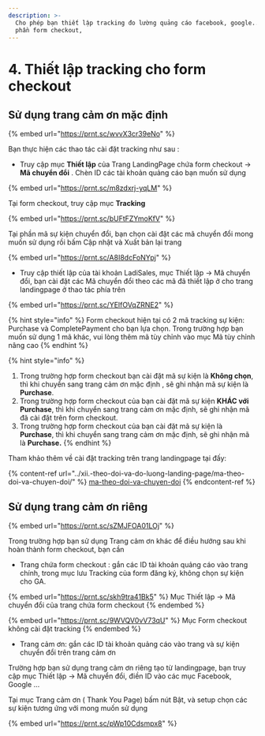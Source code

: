 ```yaml
---
description: >-
  Cho phép bạn thiết lập tracking đo lường quảng cáo facebook, google... cho
  phần form checkout,
---
```


# 4. Thiết lập tracking cho form checkout

## Sử dụng trang cảm ơn mặc định&#x20;

{% embed url="https://prnt.sc/wvvX3cr39eNo" %}

Bạn thực hiện các thao tác cài đặt tracking như sau :&#x20;

* Truy cập mục **Thiết lập** của Trang LandingPage chứa form checkout  -> **Mã chuyển đổi** . Chèn ID các tài khoản quảng cáo bạn muốn sử dụng&#x20;

{% embed url="https://prnt.sc/m8zdxrj-yqLM" %}

Tại form checkout, truy cập mục **Tracking**&#x20;

{% embed url="https://prnt.sc/bUFtFZYmoKfV" %}

Tại phần mã sự kiện chuyển đổi, bạn chọn cài đặt các mã chuyển đổi mong muốn sử dụng rồi bấm Cập nhật và Xuất bản lại trang&#x20;

{% embed url="https://prnt.sc/A8I8dcFoNYpj" %}

* Truy cập thiết lập của tài khoản LadiSales, mục  Thiết lập -> Mã chuyển đổi, bạn cài đặt các Mã chuyển đổi theo các mã đã thiết lập ở cho trang landingpage ở thao tác phía trên&#x20;

{% embed url="https://prnt.sc/YElfOVqZRNE2" %}



{% hint style="info" %}
Form checkout hiện tại có 2 mã tracking sự kiện: Purchase và CompletePayment cho bạn lựa chọn. Trong trường hợp bạn muốn sử dụng 1 mã khác, vui lòng thêm mã tùy chỉnh vào mục Mã tùy chỉnh nâng cao
{% endhint %}

{% hint style="info" %}
1. Trong trường hợp form checkout bạn cài đặt mã sự kiện là **Không chọn**, thì khi chuyển sang trang cảm ơn mặc định  , sẽ ghi nhận mã sự kiện là **Purchase**.
2. Trong trường hợp form checkout của bạn cài đặt mã sự kiện **KHÁC với Purchase**, thì khi chuyển sang trang cảm ơn mặc định, sẽ ghi nhận mã đã cài đặt trên form checkout.
3. Trong trường hợp form checkout của bạn cài đặt mã sự kiện là **Purchase**, thì khi chuyển sang trang cảm ơn mặc định, sẽ ghi nhận mã là **Purchase.**
{% endhint %}

Tham khảo thêm về cài đặt tracking trên trang landingpage tại đấy:

{% content-ref url="../xii.-theo-doi-va-do-luong-landing-page/ma-theo-doi-va-chuyen-doi/" %}
[ma-theo-doi-va-chuyen-doi](../xii.-theo-doi-va-do-luong-landing-page/ma-theo-doi-va-chuyen-doi/)
{% endcontent-ref %}

## Sử dụng trang cảm ơn riêng&#x20;

{% embed url="https://prnt.sc/sZMJFOA01LOj" %}

Trong trường hợp bạn sử dụng Trang cảm ơn khác để điều hướng sau khi hoàn thành form checkout, bạn cần

* Trang chứa form checkout : gắn các ID tài khoản quảng cáo vào trang chính, trong mục lưu Tracking của form đăng ký, không chọn sự kiện cho GA.

{% embed url="https://prnt.sc/skh9tra41Bk5" %}
Mục Thiết lập -> Mã chuyển đổi của trang chứa form checkout
{% endembed %}

{% embed url="https://prnt.sc/9WVQV0vV73qU" %}
Mục Form checkout không cài đặt tracking&#x20;
{% endembed %}

* Trang cảm ơn:  gắn các ID tài khoản quảng cáo vào trang và sự kiện chuyển đổi trên trang cảm ơn&#x20;

Trường hợp bạn sử dụng trang cảm ơn riêng tạo từ landingpage, bạn truy cập mục Thiết lập -> Mã chuyển đổi, điền ID vào các mục Facebook, Google ...&#x20;

Tại mục Trang cảm ơn ( Thank You Page) bấm nút Bật, và setup chọn các sự kiện tương ứng với mong muốn sử dụng&#x20;

{% embed url="https://prnt.sc/pWp10Cdsmpx8" %}
